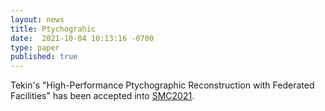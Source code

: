 ```yaml
---
layout: news
title: Ptychograhic
date:  2021-10-04 10:13:16 -0700
type: paper
published: true
---
```


Tekin's "High-Performance Ptychographic Reconstruction with Federated Facilities" has been accepted into [SMC2021](https://smc2021.ornl.gov/).